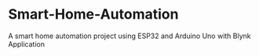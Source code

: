 # Smart-Home-Automation
A smart home automation project using ESP32 and Arduino Uno with Blynk Application
